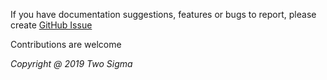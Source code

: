 If you have documentation suggestions, features or bugs to report, please create [GitHub Issue](https://github.com/twosigma/znai/issues)

Contributions are welcome

_Copyright @ 2019 Two Sigma_